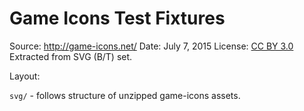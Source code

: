 Game Icons Test Fixtures
========================

Source: http://game-icons.net/
Date: July 7, 2015
License: [CC BY 3.0](http://creativecommons.org/licenses/by/3.0/)
Extracted from SVG (B/T) set.


Layout:

``svg/`` - follows structure of unzipped game-icons assets.
